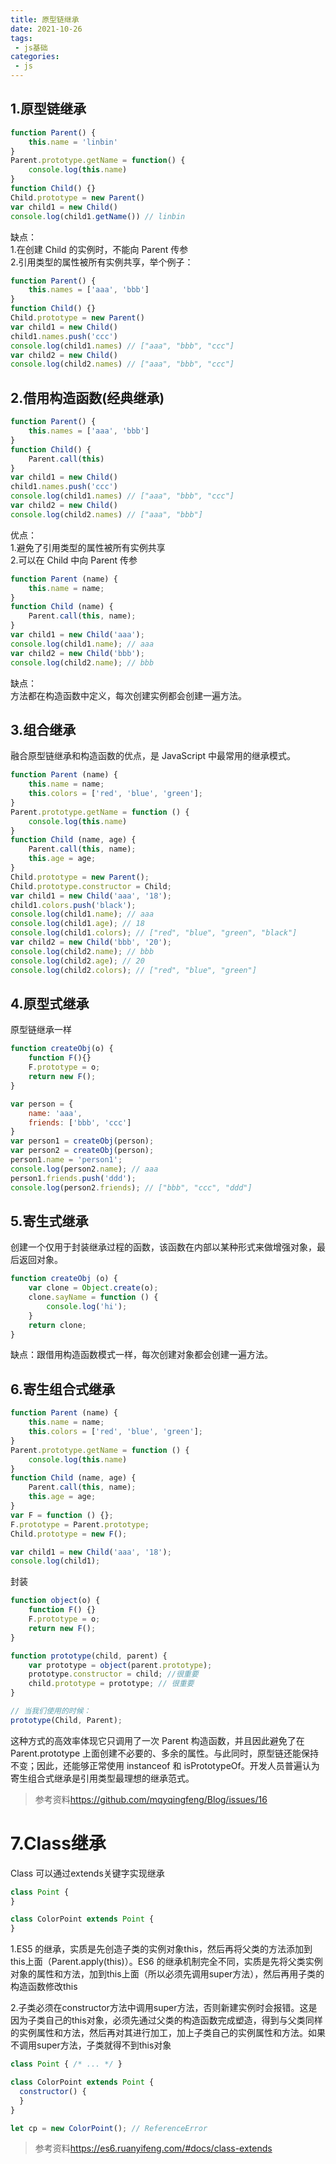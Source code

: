 ```yaml
---
title: 原型链继承
date: 2021-10-26
tags:
 - js基础
categories:
 - js
---
```


## 1.原型链继承

```js
function Parent() {
    this.name = 'linbin'
}
Parent.prototype.getName = function() {
    console.log(this.name)
}
function Child() {}
Child.prototype = new Parent()
var child1 = new Child()
console.log(child1.getName()) // linbin
```

缺点：  
1.在创建 Child 的实例时，不能向 Parent 传参  
2.引用类型的属性被所有实例共享，举个例子：

```js
function Parent() {
    this.names = ['aaa', 'bbb']
}
function Child() {}
Child.prototype = new Parent()
var child1 = new Child()
child1.names.push('ccc')
console.log(child1.names) // ["aaa", "bbb", "ccc"]
var child2 = new Child()
console.log(child2.names) // ["aaa", "bbb", "ccc"]
```
## 2.借用构造函数(经典继承)

```js
function Parent() {
    this.names = ['aaa', 'bbb']
}
function Child() {
    Parent.call(this)
}
var child1 = new Child()
child1.names.push('ccc')
console.log(child1.names) // ["aaa", "bbb", "ccc"]
var child2 = new Child()
console.log(child2.names) // ["aaa", "bbb"]
```

优点：  
1.避免了引用类型的属性被所有实例共享  
2.可以在 Child 中向 Parent 传参  
```js
function Parent (name) {
    this.name = name;
}
function Child (name) {
    Parent.call(this, name);
}
var child1 = new Child('aaa');
console.log(child1.name); // aaa
var child2 = new Child('bbb');
console.log(child2.name); // bbb
```
缺点：  
方法都在构造函数中定义，每次创建实例都会创建一遍方法。

## 3.组合继承
融合原型链继承和构造函数的优点，是 JavaScript 中最常用的继承模式。
```js
function Parent (name) {
    this.name = name;
    this.colors = ['red', 'blue', 'green'];
}
Parent.prototype.getName = function () {
    console.log(this.name)
}
function Child (name, age) {
    Parent.call(this, name);
    this.age = age;
}
Child.prototype = new Parent();
Child.prototype.constructor = Child;
var child1 = new Child('aaa', '18');
child1.colors.push('black');
console.log(child1.name); // aaa
console.log(child1.age); // 18
console.log(child1.colors); // ["red", "blue", "green", "black"]
var child2 = new Child('bbb', '20');
console.log(child2.name); // bbb
console.log(child2.age); // 20
console.log(child2.colors); // ["red", "blue", "green"]
```
## 4.原型式继承
原型链继承一样
```js
function createObj(o) {
    function F(){}
    F.prototype = o;
    return new F();
}
```
```js
var person = {
    name: 'aaa',
    friends: ['bbb', 'ccc']
}
var person1 = createObj(person);
var person2 = createObj(person);
person1.name = 'person1';
console.log(person2.name); // aaa
person1.friends.push('ddd');
console.log(person2.friends); // ["bbb", "ccc", "ddd"]
```

## 5.寄生式继承
创建一个仅用于封装继承过程的函数，该函数在内部以某种形式来做增强对象，最后返回对象。
```js
function createObj (o) {
    var clone = Object.create(o);
    clone.sayName = function () {
        console.log('hi');
    }
    return clone;
}
```
缺点：跟借用构造函数模式一样，每次创建对象都会创建一遍方法。

## 6.寄生组合式继承
```js
function Parent (name) {
    this.name = name;
    this.colors = ['red', 'blue', 'green'];
}
Parent.prototype.getName = function () {
    console.log(this.name)
}
function Child (name, age) {
    Parent.call(this, name);
    this.age = age;
}
var F = function () {};
F.prototype = Parent.prototype;
Child.prototype = new F();

var child1 = new Child('aaa', '18');
console.log(child1);
```
封装
```js
function object(o) {
    function F() {}
    F.prototype = o;
    return new F();
}

function prototype(child, parent) {
    var prototype = object(parent.prototype);
    prototype.constructor = child; //很重要
    child.prototype = prototype; // 很重要
}

// 当我们使用的时候：
prototype(Child, Parent);
```
这种方式的高效率体现它只调用了一次 Parent 构造函数，并且因此避免了在 Parent.prototype 上面创建不必要的、多余的属性。与此同时，原型链还能保持不变；因此，还能够正常使用 instanceof 和 isPrototypeOf。开发人员普遍认为寄生组合式继承是引用类型最理想的继承范式。
>参考资料<https://github.com/mqyqingfeng/Blog/issues/16>

# 7.Class继承
Class 可以通过extends关键字实现继承
```js
class Point {
}

class ColorPoint extends Point {
}
```
1.ES5 的继承，实质是先创造子类的实例对象this，然后再将父类的方法添加到this上面（Parent.apply(this)）。ES6 的继承机制完全不同，实质是先将父类实例对象的属性和方法，加到this上面（所以必须先调用super方法），然后再用子类的构造函数修改this    

2.子类必须在constructor方法中调用super方法，否则新建实例时会报错。这是因为子类自己的this对象，必须先通过父类的构造函数完成塑造，得到与父类同样的实例属性和方法，然后再对其进行加工，加上子类自己的实例属性和方法。如果不调用super方法，子类就得不到this对象
```js
class Point { /* ... */ }

class ColorPoint extends Point {
  constructor() {
  }
}

let cp = new ColorPoint(); // ReferenceError
```

>参考资料<https://es6.ruanyifeng.com/#docs/class-extends>